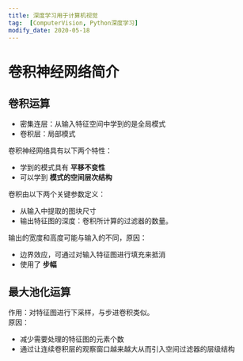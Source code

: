 ```yaml
---
title: 深度学习用于计算机视觉
tag:  [ComputerVision, Python深度学习]
modify_date: 2020-05-18
---
```

# 卷积神经网络简介
## 卷积运算
- 密集连层：从输入特征空间中学到的是全局模式
- 卷积层：局部模式

卷积神经网络具有以下两个特性：
- 学到的模式具有 __平移不变性__
- 可以学到 __模式的空间层次结构__

卷积由以下两个关键参数定义：
- 从输入中提取的图块尺寸
- 输出特征图的深度：卷积所计算的过滤器的数量。

输出的宽度和高度可能与输入的不同，原因：
- 边界效应，可通过对输入特征图进行填充来抵消
- 使用了 __步幅__

## 最大池化运算
作用：对特征图进行下采样，与步进卷积类似。   
原因：
- 减少需要处理的特征图的元素个数
- 通过让连续卷积层的观察窗口越来越大从而引入空间过滤器的层级结构